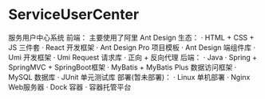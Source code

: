 # ServiceUserCenter
服务用户中心系统
前端：
  主要使用了阿里 Ant Design 生态：
    · HTML + CSS + JS 三件套
    · React 开发框架
    · Ant Design Pro 项目模板
    · Ant Design 端组件库
    · Umi 开发框架
    · Umi Request 请求库
    · 正向 + 反向代理
后端：
  · Java
  · Spring + SpringMVC + SpringBoot框架
  · MyBatis + MyBatis Plus 数据访问框架
  · MySQL 数据库
  · JUnit 单元测试库
部署(暂未部署)：
  · Linux 单机部署
  · Nginx Web服务器
  · Dock 容器
  · 容器托管平台
